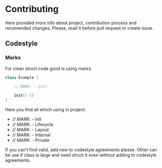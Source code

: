 # Contributing

Here provided more info about project, contribution process and recomended changes.
Please, read it before pull request or create issue.

## Codestyle 

### Marks

For clean struct code good is using marks. 

```swift
class Example {

    // MARK: - Init
    
    init() {}
}
```

Here you find all which using in project:

- // MARK: - Init
- // MARK: - Lifecycle
- // MARK: - Layout
- // MARK: - Internal
- // MARK: - Private

If you can't find valid, add new to codestyle agreements please. Other can be use if class is large and need struct it even without adding to codestyle agreements.

